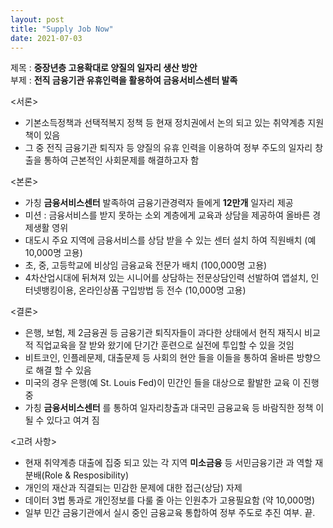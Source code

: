 ```yaml
---
layout: post
title: "Supply Job Now"
date: 2021-07-03
---     
```

   
제목 : **중장년층 고용확대로 양질의 일자리 생산 방안**      
부제 : **전직 금융기관 유휴인력을 활용하여 금융서비스센터 발족**   

<서론>        
- 기본소득정책과 선택적복지 정책 등 현재 정치권에서 논의 되고 있는 취약계층 지원책이 있음     
- 그 중 전직 금융기관 퇴직자 등 양질의 유휴 인력을 이용하여 정부 주도의 일자리 창출을 통하여 근본적인 사회문제를 해결하고자 함      
     
<본론>       
- 가칭 **금융서비스센터** 발족하여 금융기관경력자 들에게 **12만개** 일자리 제공      
- 미션 : 금융서비스를 받지 못하는 소외 계층에게 교육과 상담을 제공하여 올바른 경제생활 영위         
- 대도시 주요 지역에 금융서비스를 상담 받을 수 있는 센터 설치 하여 직원배치 (예 10,000명 고용)     
- 초, 중, 고등학교에 비상임 금융교육 전문가 배치 (100,000명 고용)       
- 4차산업시대에 뒤쳐져 있는 시니어를 상담하는 전문상담인력 선발하여 앱설치, 인터넷뱅킹이용, 온라인상품 구입방법 등 전수 (10,000명 고용)    
    
<결론>     
- 은행, 보험, 제 2금융권 등 금융기관 퇴직자들이 과다한 상태에서 현직 재직시 비교적 직업교육을 잘 받와 왔기에 단기간 훈련으로 실전에 투입할 수 있을 것임   
- 비트코인, 인플레문제, 대출문제 등 사회의 현안 들을 이들을 통하여 올바른 방향으로 해결 할 수 있음    
- 미국의 경우 은행(예 St. Louis Fed)이  민간인 들을 대상으로 활발한 교육 이 진행중   
- 가칭 **금융서비스센터** 를 통하여 일자리창출과 대국민 금융교육 등 바람직한 정책 이 될 수 있다고 여겨 짐      
    
<고려 사항>    
- 현재 취약계층 대출에 집중 되고 있는 각 지역 **미소금융** 등 서민금융기관 과 역할 재분배(Role & Resposibility)    
- 개인의 재산과 직결되는 민감한 문제에 대한 접근(상담) 자제    
- 데이터 3법 통과로 개인정보를 다룰 줄 아는 인원추가 고용필요함 (약 10,000명)    
- 일부 민간 금융기관에서 실시 중인 금융교육 통합하여 정부 주도로 추진 여부.    끝.          
